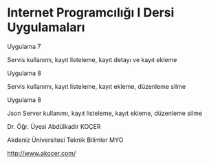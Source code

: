 # Internet Programcılığı I Dersi Uygulamaları

Uygulama 7

Servis kullanımı, kayıt listeleme, kayıt detayı ve kayıt ekleme

Uygulama 8

Servis kullanımı, kayıt listeleme,  kayıt ekleme, düzenleme silme

Uygulama 8

Json Server kullanımı, kayıt listeleme,  kayıt ekleme, düzenleme silme


Dr. Öğr. Üyesi Abdülkadir KOÇER


Akdeniz Üniversitesi Teknik Bilimler MYO



http://www.akocer.com/
